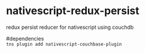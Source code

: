 # nativescript-redux-persist
redux persist reducer for nativescript using couchdb

#dependencies      
```` tns plugin add nativescript-couchbase-plugin ````
